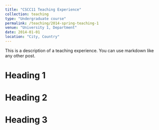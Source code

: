 ```yaml
---
title: "CSCC11 Teaching Experience"
collection: teaching
type: "Undergraduate course"
permalink: /teaching/2014-spring-teaching-1
venue: "University 1, Department"
date: 2014-01-01
location: "City, Country"
---
```


This is a description of a teaching experience. You can use markdown like any other post.

Heading 1
======

Heading 2
======

Heading 3
======